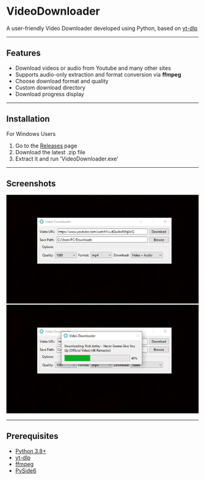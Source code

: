 # VideoDownloader

A user-friendly Video Downloader developed using Python, based on [yt-dlp](https://github.com/yt-dlp/yt-dlp)

---

## Features

- Download videos or audio from Youtube and many other sites
- Supports audio-only extraction and format conversion via **ffmpeg**
- Choose download format and quality
- Custom download directory
- Download progress display

---

## Installation

For Windows Users

1. Go to the [Releases](https://github.com/gianworks/video-downloader/releases) page
2. Download the latest .zip file
3. Extract it and run 'VideoDownloader.exe'

---

## Screenshots

![AppScreenshot1](screenshots/1.png)
![AppScreenshot2](screenshots/2.png)

---

## Prerequisites

- [Python 3.8+](https://www.python.org/)
- [yt-dlp](https://github.com/yt-dlp/yt-dlp)
- [ffmpeg](https://ffmpeg.org/)
- [PySide6](https://doc.qt.io/qtforpython-6/)
